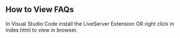 ## How to View FAQs
In Visual Studio Code install the LiveServer Extension OR right click in index.html to view in browser.
